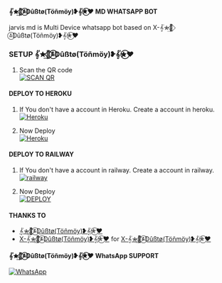 #### 𝄟✮͢🦋⃟≛⃝Dûßtø(Töñmöy)❥𝄟✮⃝♥️ MD WHATSAPP BOT
jarvis md is Multi Device whatsapp bot based on X-𝄟✮͢🦋⃟≛⃝Dûßtø(Töñmöy)❥𝄟✮⃝♥️


### SETUP 𝄟✮͢🦋⃟≛⃝Dûßtø(Töñmöy)❥𝄟✮⃝♥️

1. Scan the QR code
    <br>
<a href='https://jarvis.lokiser.xyz/' target="_blank"><img alt='SCAN QR' src='https://img.shields.io/badge/Scan_qr-100000?style=for-the-badge&logo=scan&logoColor=white&labelColor=black&color=black'/></a>

#### DEPLOY TO HEROKU 

1. If You don't have a account in Heroku. Create a account in heroku.
    <br>
<a href='https://signup.heroku.com/' target="_blank"><img alt='Heroku' src='https://img.shields.io/badge/-Create-black?style=for-the-badge&logo=heroku&logoColor=white'/></a>

3. Now Deploy
    <br>
<a href='https://heroku.com/deploy?template=https://github.com/Loki-Xer/Jarvis-md' target="_blank"><img alt='Heroku' src='https://img.shields.io/badge/-Deploy-black?style=for-the-badge&logo=heroku&logoColor=white'/></a>


#### DEPLOY TO RAILWAY

1. If You don't have a account in railway. Create a account in railway.
    <br>
<a href='https://railway.app/login' target="_blank"><img alt='railway' src='https://img.shields.io/badge/-Create-black?style=for-the-badge&logo=railway&logoColor=white'/></a>

2. Now Deploy
    <br>
<a href='https://railway.app/template/gDYcSS?referralCode=wgSM5y' target="_blank"><img alt='DEPLOY' src='https://img.shields.io/badge/-DEPLOY-black?style=for-the-badge&logo=railway&logoColor=white'/></a>


#### THANKS TO
- [𝄟✮͢🦋⃟≛⃝Dûßtø(Töñmöy)❥𝄟✮⃝♥️](https://github.com/tgghosh) <br>
- [X-𝄟✮͢🦋⃟≛⃝Dûßtø(Töñmöy)❥𝄟✮⃝♥️](https://github.com/tgghosh) for [X-𝄟✮͢🦋⃟≛⃝Dûßtø(Töñmöy)❥𝄟✮⃝♥️](https://github.com/tgghosh)

#### 𝄟✮͢🦋⃟≛⃝Dûßtø(Töñmöy)❥𝄟✮⃝♥️ WhatsApp SUPPORT  

<a href="https://whatsapp.com/channel/0029Va9dOax4o7qDb6pVvp34"><img alt="WhatsApp" src="https://img.shields.io/badge/-Whatsapp%20Channel-white?style=for-the-badge&logo=whatsapp&logoColor=black"/></a>
